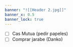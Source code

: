 ```yaml
---
banner: "![[Header 2.jpg]]"
banner_x: 0.5
banner_lock: true
---
```


- [ ] Cas Mutua (pedir papeles) 
- [ ] Comprar jarabe (Danko)